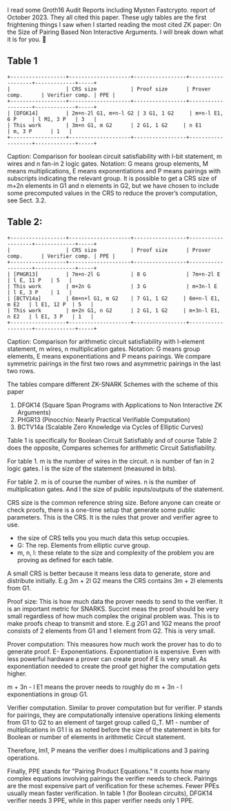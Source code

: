 I read some Groth16 Audit Reports including Mysten Fastcrypto.
 report of October 2023. They all cited this paper. These ugly tables are the first frightening things I saw when I started reading the most cited ZK paper: On the Size of Pairing Based Non Interactive Arguments.
I will break down what it is for you. 🧵

## Table 1

```ASCII
+------------------+--------------------+-----------------+-------------------+-------------+-----+
|                  | CRS size           | Proof size      | Prover comp.      | Verifier comp. | PPE |
+------------------+--------------------+-----------------+-------------------+-------------+-----+
| [DFGK14]         | 2m+n-2l G1, m+n-l G2 | 3 G1, 1 G2     | m+n-l E1, 6 P     | l M1, 3 P   | 3   |
| This work        | 3m+n G1, m G2      | 2 G1, 1 G2     | n E1              | m, 3 P      | 1   |
+------------------+--------------------+-----------------+-------------------+-------------+-----+
```

Caption: Comparison for boolean circuit satisfiability with l-bit statement, m wires and n fan-in 2 logic gates. 
Notation: G means group elements, M means multiplications, E means exponentiations and P means pairings with subscripts indicating the relevant group. 
It is possible to get a CRS size of m+2n elements in G1 and n elements in G2, but we have chosen to include some precomputed values in the CRS to reduce the prover’s computation, see Sect. 3.2.

## Table 2:

```
+------------------+--------------------+-----------------+-------------------+-------------+-----+
|                  | CRS size           | Proof size      | Prover comp.      | Verifier comp. | PPE |
+------------------+--------------------+-----------------+-------------------+-------------+-----+
| [PHGR13]         | 7m+n-2l G          | 8 G             | 7m+n-2l E         | l E, 11 P   | 5   |
| This work        | m+2n G             | 3 G             | m+3n-l E          | l E, 3 P    | 1   |
| [BCTV14a]        | 6m+n+l G1, m G2    | 7 G1, 1 G2     | 6m+n-l E1, m E2   | l E1, 12 P  | 5   |
| This work        | m+2n G1, n G2      | 2 G1, 1 G2     | m+3n-l E1, n E2   | l E1, 3 P   | 1   |
+------------------+--------------------+-----------------+-------------------+-------------+-----+
```

Caption: Comparison for arithmetic circuit satisfiability with l-element statement, m wires, n multiplication gates. 
Notation: G means group elements, E means exponentiations and P means pairings. 
We compare symmetric pairings in the first two rows and asymmetric pairings in the last two rows.

The tables compare different ZK-SNARK Schemes with the scheme of this paper
1. DFGK14 (Square Span Programs with Applications to Non Interactive ZK Arguments)
2. PHGR13 (Pinocchio: Nearly Practical Verifiable Computation)
3. BCTV14a (Scalable Zero Knowledge via Cycles of Elliptic Curves)

Table 1 is specifically for Boolean Circuit Satisfiably and of course Table 2 does the opposite, Compares schemes for arithmetic Circuit Satisfiability.

For table 1. m is the number of wires in the circuit. n is number of fan in 2 logic gates. l is the size of the statement (measured in bits).

For table 2. m is of course the number of wires. n is the number of multiplication gates. And l the size of public inputs/outputs of the statement.

CRS size is the common reference string size. Before anyone can create or check proofs, there is a one-time setup that generate some public parameters. This is the CRS. It is the rules that prover and verifier agree to use.
- the size of CRS tells you you much data this setup occupies.
- G: The rep. Elements from elliptic curve group.
- m, n, l: these relate to the size and complexity of the problem you are proving as defined for each table.

A small CRS is better because it means less data to generate, store and distribute initially. E.g 3m + 2l G2 means the CRS contains 3m + 2l elements from G1.

Proof size: This is how much data the prover needs to send to the verifier.
It is an important metric for SNARKS. Succint meas the proof should be very small regardless of how much complex the original problem was. This is to make proofs cheap to transmit and store.
E.g 2G1 and 1G2 means the proof consists of 2 elements from G1 and 1 element from G2. This is very small.

Prover computation:
This measures how much work the prover has to do to generate proof.
E- Exponentiations. Exponentiation is expensive. Even with less powerful hardware a prover can create proof if E is very small. As exponentiation needed to create the proof get higher the computation gets higher.

m + 3n - l E1 means the prover needs to roughly do m + 3n - l exponentiations in group G1.

Verifier computation.
Similar to prover computation but for verifier. P stands for pairings, they are computationally intensive operations linking elements from G1 to G2 to an element of target group called G_T.
M1 - number of multiplications in G1
l is as noted before the size of the statement in bits for Boolean or number of elements in arithmetic Circuit statement.

Therefore, lm1, P means the verifier does l multiplications and 3 pairing operations.

Finally, PPE stands for "Pairing Product Equations." It counts how many complex equations involving pairings the verifier needs to check.
Pairings are the most expensive part of verification for these schemes. Fewer PPEs usually mean faster verification. 
In table 1 (for Boolean circuits), DFGK14 verifier needs 3 PPE, while in this paper verifier needs only 1 PPE.
